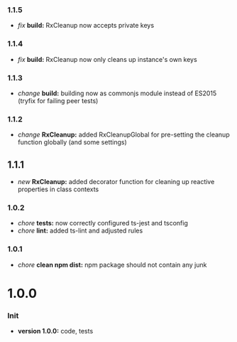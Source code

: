 ### 1.1.5

* *fix* **build:** RxCleanup now accepts private keys

### 1.1.4

* *fix* **build:** RxCleanup now only cleans up instance's own keys

### 1.1.3

* *change* **build:** building now as commonjs module instead of ES2015 (tryfix for failing peer tests)

### 1.1.2

* *change* **RxCleanup:** added RxCleanupGlobal for pre-setting the cleanup function globally (and some settings)

## 1.1.1

* *new* **RxCleanup:** added decorator function for cleaning up reactive properties in class contexts

### 1.0.2

* *chore* **tests:** now correctly configured ts-jest and tsconfig
* *chore* **lint:** added ts-lint and adjusted rules

### 1.0.1

* *chore* **clean npm dist:** npm package should not contain any junk

# **1.0.0**

### Init

* **version 1.0.0:** code, tests
